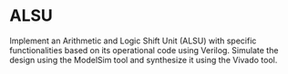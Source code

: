 # ALSU
Implement an Arithmetic and Logic Shift Unit (ALSU) with specific functionalities based on its operational code using Verilog.
Simulate the design using the ModelSim tool and synthesize it using the Vivado tool.
